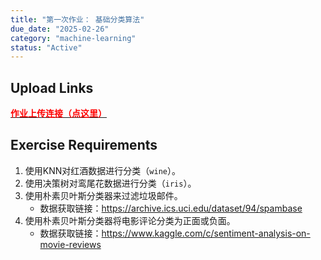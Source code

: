 ```yaml
---
title: "第一次作业： 基础分类算法"
due_date: "2025-02-26"
category: "machine-learning"
status: "Active"
---
```


## Upload Links

[<span style="color:red; font-weight:bold">作业上传连接（点这里）</span>](https://pan.hunnu.edu.cn/u/d/1003f90835614cd398df/)

## Exercise Requirements
1. 使用KNN对红酒数据进行分类（`wine`）。
2. 使用决策树对鸾尾花数据进行分类（`iris`）。
3. 使用朴素贝叶斯分类器来过滤垃圾邮件。
   * 数据获取链接：https://archive.ics.uci.edu/dataset/94/spambase
4. 使用朴素贝叶斯分类器将电影评论分类为正面或负面。
   * 数据获取链接：https://www.kaggle.com/c/sentiment-analysis-on-movie-reviews
